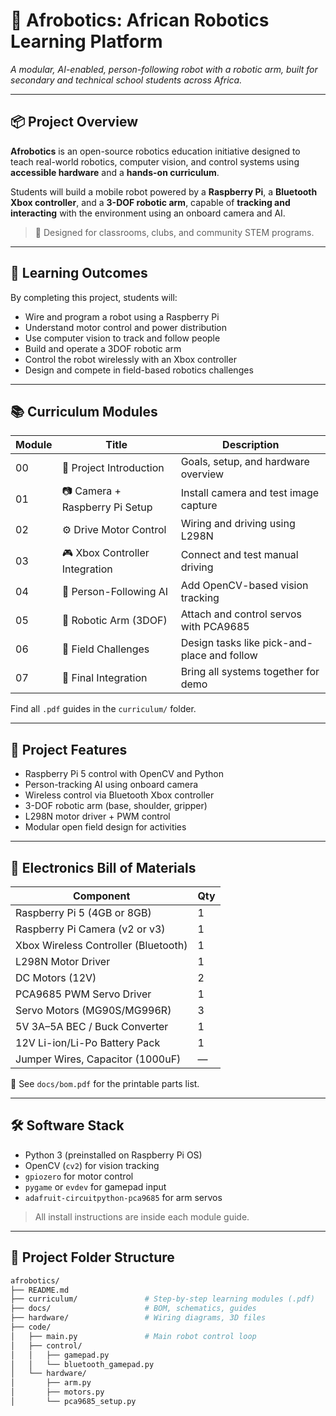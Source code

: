 # 🤖 Afrobotics: African Robotics Learning Platform

_A modular, AI-enabled, person-following robot with a robotic arm, built for secondary and technical school students across Africa._

---

## 📦 Project Overview

**Afrobotics** is an open-source robotics education initiative designed to teach real-world robotics, computer vision, and control systems using **accessible hardware** and a **hands-on curriculum**.

Students will build a mobile robot powered by a **Raspberry Pi**, a **Bluetooth Xbox controller**, and a **3-DOF robotic arm**, capable of **tracking and interacting** with the environment using an onboard camera and AI.

> 🔧 Designed for classrooms, clubs, and community STEM programs.

---

## 🎯 Learning Outcomes

By completing this project, students will:

- Wire and program a robot using a Raspberry Pi
- Understand motor control and power distribution
- Use computer vision to track and follow people
- Build and operate a 3DOF robotic arm
- Control the robot wirelessly with an Xbox controller
- Design and compete in field-based robotics challenges

---

## 📚 Curriculum Modules

| Module | Title                          | Description                                 |
|--------|--------------------------------|---------------------------------------------|
| 00     | 📘 Project Introduction         | Goals, setup, and hardware overview         |
| 01     | 📷 Camera + Raspberry Pi Setup | Install camera and test image capture       |
| 02     | ⚙️ Drive Motor Control         | Wiring and driving using L298N              |
| 03     | 🎮 Xbox Controller Integration | Connect and test manual driving             |
| 04     | 🧠 Person-Following AI         | Add OpenCV-based vision tracking            |
| 05     | 🦾 Robotic Arm (3DOF)          | Attach and control servos with PCA9685      |
| 06     | 🎯 Field Challenges            | Design tasks like pick-and-place and follow |
| 07     | 🚀 Final Integration           | Bring all systems together for demo         |

Find all `.pdf` guides in the `curriculum/` folder.

---

## 🧠 Project Features

- Raspberry Pi 5 control with OpenCV and Python
- Person-tracking AI using onboard camera
- Wireless control via Bluetooth Xbox controller
- 3-DOF robotic arm (base, shoulder, gripper)
- L298N motor driver + PWM control
- Modular open field design for activities

---

## 🔌 Electronics Bill of Materials

| Component                         | Qty |
|----------------------------------|-----|
| Raspberry Pi 5 (4GB or 8GB)      | 1   |
| Raspberry Pi Camera (v2 or v3)   | 1   |
| Xbox Wireless Controller (Bluetooth) | 1 |
| L298N Motor Driver               | 1   |
| DC Motors (12V)                  | 2   |
| PCA9685 PWM Servo Driver         | 1   |
| Servo Motors (MG90S/MG996R)      | 3   |
| 5V 3A–5A BEC / Buck Converter    | 1   |
| 12V Li-ion/Li-Po Battery Pack    | 1   |
| Jumper Wires, Capacitor (1000uF) | —   |

📎 See `docs/bom.pdf` for the printable parts list.

---

## 🛠️ Software Stack

- Python 3 (preinstalled on Raspberry Pi OS)
- OpenCV (`cv2`) for vision tracking
- `gpiozero` for motor control
- `pygame` or `evdev` for gamepad input
- `adafruit-circuitpython-pca9685` for arm servos

> All install instructions are inside each module guide.

---

## 🧭 Project Folder Structure

```bash
afrobotics/
├── README.md
├── curriculum/               # Step-by-step learning modules (.pdf)
├── docs/                     # BOM, schematics, guides
├── hardware/                 # Wiring diagrams, 3D files
├── code/
│   ├── main.py               # Main robot control loop
│   ├── control/
│   │   ├── gamepad.py
│   │   └── bluetooth_gamepad.py
│   └── hardware/
│       ├── arm.py
│       ├── motors.py
│       └── pca9685_setup.py
